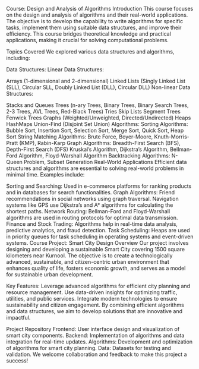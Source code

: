 Course: Design and Analysis of Algorithms
Introduction
This course focuses on the design and analysis of algorithms and their real-world applications. The objective is to develop the capability to write algorithms for specific tasks, implement them using suitable data structures, and improve their efficiency. This course bridges theoretical knowledge and practical applications, making it crucial for solving computational problems.

Topics Covered
We explored various data structures and algorithms, including:

Data Structures:
Linear Data Structures:

Arrays (1-dimensional and 2-dimensional)
Linked Lists (Singly Linked List (SLL), Circular SLL, Doubly Linked List (DLL), Circular DLL)
Non-linear Data Structures:

Stacks and Queues
Trees (n-ary Trees, Binary Trees, Binary Search Trees, 2-3 Trees, AVL Trees, Red-Black Trees)
Tries
Skip Lists
Segment Trees
Fenwick Trees
Graphs (Weighted/Unweighted, Directed/Undirected)
Heaps
HashMaps
Union-Find (Disjoint Set Union)
Algorithms:
Sorting Algorithms:
Bubble Sort, Insertion Sort, Selection Sort, Merge Sort, Quick Sort, Heap Sort
String Matching Algorithms:
Brute Force, Boyer-Moore, Knuth-Morris-Pratt (KMP), Rabin-Karp
Graph Algorithms:
Breadth-First Search (BFS), Depth-First Search (DFS)
Kruskal’s Algorithm, Dijkstra’s Algorithm, Bellman-Ford Algorithm, Floyd-Warshall Algorithm
Backtracking Algorithms:
N-Queen Problem, Subset Generation
Real-World Applications
Efficient data structures and algorithms are essential to solving real-world problems in minimal time. Examples include:

Sorting and Searching: Used in e-commerce platforms for ranking products and in databases for search functionalities.
Graph Algorithms:
Friend recommendations in social networks using graph traversal.
Navigation systems like GPS use Dijkstra’s and A* algorithms for calculating the shortest paths.
Network Routing:
Bellman-Ford and Floyd-Warshall algorithms are used in routing protocols for optimal data transmission.
Finance and Stock Trading:
Algorithms help in real-time data analysis, predictive analytics, and fraud detection.
Task Scheduling:
Heaps are used in priority queues for task scheduling in operating systems and event-driven systems.
Course Project: Smart City Design
Overview
Our project involves designing and developing a sustainable Smart City covering 1500 square kilometers near Kurnool. The objective is to create a technologically advanced, sustainable, and citizen-centric urban environment that enhances quality of life, fosters economic growth, and serves as a model for sustainable urban development.

Key Features:
Leverage advanced algorithms for efficient city planning and resource management.
Use data-driven insights for optimizing traffic, utilities, and public services.
Integrate modern technologies to ensure sustainability and citizen engagement.
By combining efficient algorithms and data structures, we aim to develop solutions that are innovative and impactful.

Project Repository
Frontend: User interface design and visualization of smart city components.
Backend: Implementation of algorithms and data integration for real-time updates.
Algorithms: Development and optimization of algorithms for smart city planning.
Data: Datasets for testing and validation.
We welcome collaboration and feedback to make this project a success!
